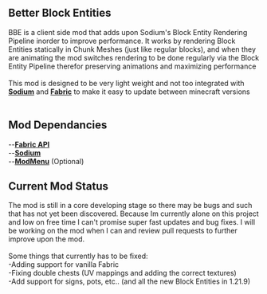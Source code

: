 ## Better Block Entities

BBE is a client side mod that adds upon Sodium's Block Entity Rendering Pipeline inorder to improve performance.
It works by rendering Block Entities statically in Chunk Meshes (just like regular blocks), and when they are animating 
the mod switches rendering to be done regularly via the Block Entity Pipeline therefor preserving animations and maximizing
performance<br/><br/>
This mod is designed to be very light weight and not too integrated with **[Sodium](https://modrinth.com/mod/sodium)** and **[Fabric](https://fabricmc.net/use/)** to make it easy to update between
minecraft versions<br/><br/>
## Mod Dependancies
--**[Fabric API](https://fabricmc.net/use/)**<br/>
--**[Sodium](https://modrinth.com/mod/sodium)**<br/>
--**[ModMenu](https://modrinth.com/mod/modmenu)** (Optional)

## Current Mod Status
The mod is still in a core developing stage so there may be bugs and such that has not yet been discovered. Because Im currently 
alone on this project and low on free time I can't promise super fast updates and bug fixes. I will be working on the mod when I can
and review pull requests to further improve upon the mod.<br/><br/>
Some things that currently has to be fixed: <br/>
-Adding support for vanilla Fabric<br/>
-Fixing double chests (UV mappings and adding the correct textures)<br/>
-Add support for signs, pots, etc.. (and all the new Block Entities in 1.21.9)<br/><br/>
